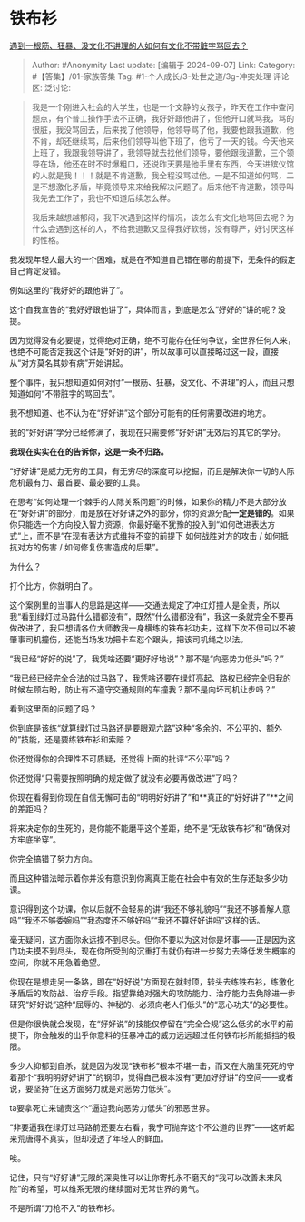 # 铁布衫
[遇到一根筋、狂暴、没文化不讲理的人如何有文化不带脏字骂回去？](https://www.zhihu.com/question/625858757/answer/3618163480)

> Author: #Anonymity
> Last update: [编辑于 2024-09-07]
> Link:
> Category: #【答集】/01-家族答集
> Tag:  #1-个人成长/3-处世之道/3g-冲突处理
> 评论区:
> 泛讨论:

> 我是一个刚进入社会的大学生，也是一个文静的女孩子，昨天在工作中查问题点，有个普工操作手法不正确，我好好跟他讲了，但他开口就骂我，骂的很脏，我没骂回去，后来找了他领导，他领导骂了他，我要他跟我道歉，他不肯，却还继续骂，后来他们领导叫他下班了，他亏了一天的钱。今天他来上班了，我跟我领导讲了，我领导就去找他们领导，要他跟我道歉，三个领导在场，他还在时不时爆粗口，还说昨天要是他手里有东西，今天进殡仪馆的人就是我！！！就是不肯道歉，我全程没骂过他。一是不知道如何骂，二是不想激化矛盾，毕竟领导来来给我解决问题了。后来他不肯道歉，领导叫我先去工作了，我也不知道后续怎么样。
>
> 我后来越想越郁闷，我下次遇到这样的情况，该怎么有文化地骂回去呢？为什么会遇到这样的人，不给我道歉又显得我好软弱，没有尊严，好讨厌这样的性格。

我发现年轻人最大的一个困难，就是在不知道自己错在哪的前提下，无条件的假定自己肯定没错。

例如这里的“我好好的跟他讲了”。

这个自我宣告的“我好好跟他讲了”，具体而言，到底是怎么“好好的”讲的呢？没提。

因为觉得没有必要提，觉得绝对正确，绝不可能存在任何争议，全世界任何人来，也绝不可能否定我这个讲是“好好的讲”，所以故事可以直接略过这一段，直接从“对方莫名其妙有病”开始讲起。

整个事件，我只想知道如何对付“一根筋、狂暴，没文化、不讲理”的人，而且只想知道如何“不带脏字的骂回去”。

我不想知道、也不认为在“好好讲”这个部分可能有的任何需要改进的地方。

我的“好好讲”学分已经修满了，我现在只需要修“好好讲”无效后的其它的学分。

**我现在实实在在的告诉你，这是一条不归路。**

“好好讲”是威力无穷的工具，有无穷尽的深度可以挖掘，而且是解决你一切的人际危机最有力、最首要、最必要的工具。

在思考“如何处理一个棘手的人际关系问题”的时候，如果你的精力不是大部分放在“好好讲”的部分，而是放在好好讲之外的部分，你的资源分配**一定是错的**。如果你只能选一个方向投入智力资源，你最好毫不犹豫的投入到“如何改进表达方式“上，而不是“在现有表达方式维持不变的前提下 如何战胜对方的攻击 / 如何抵抗对方的伤害 / 如何修复伤害造成的后果”。

为什么？

打个比方，你就明白了。

这个案例里的当事人的思路是这样——交通法规定了冲红灯撞人是全责，所以我“看到绿灯过马路什么错都没有”，既然“什么错都没有”，我这一条就完全不要再做改进了，我只想请各位大师教我一身横练的铁布衫功夫，这样下次不但可以不被肇事司机撞伤，还能当场发功把卡车怼个跟头，把该司机绳之以法。

“我已经“好好的说”了，我凭啥还要“更好好地说”？那不是“向恶势力低头”吗？”

“我已经已经完全合法的过马路了，我凭啥还要在绿灯亮起、路权已经完全归我的时候左顾右盼，防止有不遵守交通规则的车撞我？那不是向坏司机让步吗？”

看到这里面的问题了吗？

你到底是该练“就算绿灯过马路还是要眼观六路”这种“多余的、不公平的、额外的”技能，还是要练铁布衫和索赔？

你还觉得你的合理性不可质疑，还觉得上面的批评“不公平”吗？

你还觉得“只需要按照明确的规定做了就没有必要再做改进”了吗？

你现在看得到你现在自信无懈可击的“明明好好讲了”和**真正的“好好讲了”**之间的差距吗？

将来决定你的生死的，是你能不能磨平这个差距，绝不是“无敌铁布衫”和“确保对方牢底坐穿”。

你完全搞错了努力方向。

而且这种错法暗示着你并没有意识到你离真正能在社会中有效的生存还缺多少功课。

意识得到这个功课，你以后就不会轻易的讲“我还不够礼貌吗”“我还不够善解人意吗”“我还不够委婉吗”“我态度还不够好吗”“我还不算好好讲吗”这样的话。

毫无疑问，这方面你永远摸不到尽头。但你不要以为这对你是坏事——正是因为这门功夫摸不到尽头，现在你所受到的沉重打击就仍有进一步努力去降低发生概率的空间，你就不用急着绝望。

你现在是想走另一条路，即在“好好说”方面现在就封顶，转头去练铁布衫，练激化矛盾后的攻防战、治疗手段。指望靠绝对强大的攻防能力、治疗能力去免除进一步研究“好好说”这种“屈辱的、神秘的、必须向老人们低头”的“恶心功夫”的必要性。

但是你很快就会发现，在“好好说”的技能仅停留在“完全合规”这么低劣的水平的前提下，你会触发的出乎你意料的狂暴冲击的威力远远超过任何铁布衫所能抵挡的极限。

多少人抑郁到自杀，就是因为发现“铁布衫”根本不堪一击，而又在大脑里死死的守着那个“我明明好好讲了”的钢印，觉得自己根本没有“更加好好讲”的空间——或者说，要坚持“在这方面努力就是对恶势力低头”。

ta要拿死亡来谴责这个“逼迫我向恶势力低头”的邪恶世界。

“非要逼我在绿灯过马路前还要左右看，我宁可抛弃这个不公道的世界”——这听起来荒唐得不真实，但却浸透了年轻人的鲜血。

唉。

记住，只有“好好讲”无限的深奥性可以让你寄托永不磨灭的“我可以改善未来风险”的希望，可以维系无限的继续面对无常世界的勇气。

不是所谓“刀枪不入”的铁布衫。
